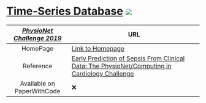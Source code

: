 # [Time-Series Database](https://github.com/WenjieDu/Time_Series_Database) ![](https://hits.seeyoufarm.com/api/count/incr/badge.svg?url=https%3A%2F%2Fgithub.com%2FWenjieDu%2FTime_Series_Database&count_bg=%2379C83D&title_bg=%23555555&icon=&icon_color=%23E7E7E7&title=hits&edge_flat=false)


| <ins>*PhysioNet Challenge 2019*</ins> | URL                                                                                                                                             |
|:-------------------------------------:|-------------------------------------------------------------------------------------------------------------------------------------------------|
|               HomePage                | [Link to Homepage](https://physionet.org/content/challenge-2019/1.0.0/)                                                                         |
|               Reference               | [Early Prediction of Sepsis From Clinical Data: The PhysioNet/Computing in Cardiology Challenge](https://doi.org/10.1097/CCM.0000000000004145)  |
|      Available on PaperWithCode       | ❌                                                                                                                                               |
